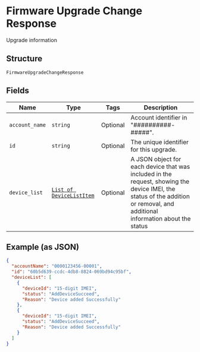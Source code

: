 
# Firmware Upgrade Change Response

Upgrade information

## Structure

`FirmwareUpgradeChangeResponse`

## Fields

| Name | Type | Tags | Description |
|  --- | --- | --- | --- |
| `account_name` | `string` | Optional | Account identifier in "##########-#####". |
| `id` | `string` | Optional | The unique identifier for this upgrade. |
| `device_list` | [`List of DeviceListItem`](../../doc/models/device-list-item.md) | Optional | A JSON object for each device that was included in the request, showing the device IMEI, the status of the addition or removal, and additional information about the status |

## Example (as JSON)

```json
{
  "accountName": "0000123456-00001",
  "id": "60b5d639-ccdc-4db8-8824-069bd94c95bf",
  "deviceList": [
    {
      "deviceId": "15-digit IMEI",
      "status": "AddDeviceSucceed",
      "Reason": "Device added Successfully"
    },
    {
      "deviceId": "15-digit IMEI",
      "status": "AddDeviceSucceed",
      "Reason": "Device added Successfully"
    }
  ]
}
```

